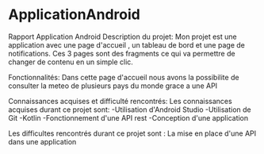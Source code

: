 # ApplicationAndroid



Rapport Application Android 
Description du projet:
Mon projet est une application avec une page d'accueil , un tableau de bord et une page de notifications.
Ces 3 pages sont des fragments ce qui va permettre de changer de contenu en un simple clic.




Fonctionnalités:
Dans cette page d'accueil nous avons la possibilite de consulter la meteo de plusieurs pays du monde grace a une API 



Connaissances acquises et difficulté rencontrés:
Les connaissances acquises durant ce projet sont:
-Utilisation d'Android Studio
-Utilisation de Git
-Kotlin 
-Fonctionnement d'une API rest
-Conception d'une application



Les difficultes rencontrés durant ce projet sont :
La mise en place d'une API dans une application





























